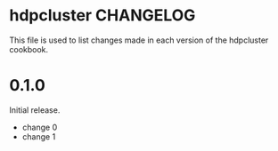 # hdpcluster CHANGELOG

This file is used to list changes made in each version of the hdpcluster cookbook.

# 0.1.0

Initial release.

- change 0
- change 1

